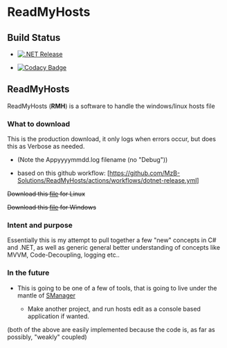 # ReadMyHosts

## Build Status

  - [![.NET Release](https://github.com/MzB-Solutions/ReadMyHosts/actions/workflows/dotnet-release.yml/badge.svg)](https://github.com/MzB-Solutions/ReadMyHosts/actions/workflows/dotnet-release.yml)

  - [![Codacy Badge](https://app.codacy.com/project/badge/Grade/03080d3aed254c54b49ed7e18b59f996)](https://www.codacy.com/gh/MzB-Solutions/ReadMyHosts/dashboard?utm_source=github.com&amp;utm_medium=referral&amp;utm_content=MzB-Solutions/ReadMyHosts&amp;utm_campaign=Badge_Grade)
## ReadMyHosts

ReadMyHosts (**RMH**) is a software to handle the windows/linux hosts file

### What to download

This is the production download, it only logs when errors occur,
but does this as Verbose as needed.

  - (Note the Appyyyymmdd.log filename (no "Debug"))

  - based on this github workflow: [https://github.com/MzB-Solutions/ReadMyHosts/actions/workflows/dotnet-release.yml]

~~Download this [file](https://github.com/MzB-Solutions/ReadMyHosts/releases/download/v0.1/RMH-linux-v0.1.zip) for Linux~~

~~Download this [file](https://github.com/MzB-Solutions/ReadMyHosts/releases/download/v0.1/RMH-win32-v0.1.zip) for Windows~~

### Intent and purpose

Essentially this is my attempt to pull together a few "new" concepts in C# and .NET,
as well as generic general better understanding of concepts like MVVM, Code-Decoupling,
logging etc..

### In the future

- This is going to be one of a few of tools, that is going to live under the mantle
    of [SManager](https://github.com/MzB-Solutions/SManager)

  - Make another project, and run hosts edit as a console based application if wanted.

(both of the above are easily implemented because the code is, as far as possibly,
 "weakly" coupled)
